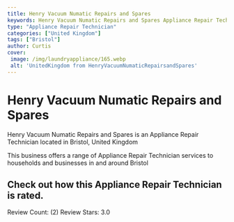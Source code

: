 ```yaml
---
title: Henry Vacuum Numatic Repairs and Spares
keywords: Henry Vacuum Numatic Repairs and Spares Appliance Repair Technician Bristol United Kingdom 
type: "Appliance Repair Technician"
categories: ["United Kingdom"]
tags: ["Bristol"]
author: Curtis
cover:
 image: /img/laundryappliance/165.webp
 alt: 'UnitedKingdom from HenryVacuumNumaticRepairsandSpares'
---
```


# Henry Vacuum Numatic Repairs and Spares
Henry Vacuum Numatic Repairs and Spares is an Appliance Repair Technician located in Bristol, United Kingdom

This business offers a range of Appliance Repair Technician services to households and businesses in and around Bristol

## Check out how this Appliance Repair Technician is rated.
Review Count: (2)
Review Stars: 3.0

